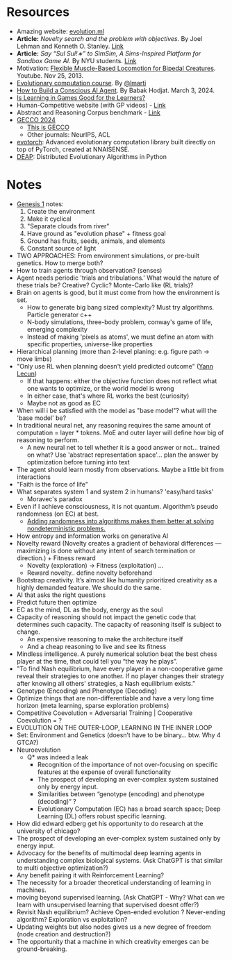 # Resources

- Amazing website: [evolution.ml](https://evolution.ml/)
- __Article:__ _Novelty search and the problem with objectives._ By Joel Lehman and Kenneth O. Stanley. [Link](https://www.cs.swarthmore.edu/~meeden/DevelopmentalRobotics/lehmanNoveltySearch11.pdf)
- __Article:__ _Say “Sul Sul!∗” to SimSim, A Sims-Inspired Platform for Sandbox Game AI_. By NYU students. [Link](https://arxiv.org/pdf/2008.11258.pdf)
- Motivation: [Flexible Muscle-Based Locomotion for Bipedal Creatures](https://www.youtube.com/watch?v=pgaEE27nsQw). Youtube. Nov 25, 2013.
- [Evolutionary computation course](https://github.com/lmarti/evolutionary-computation-course). By [@lmarti](https://github.com/lmarti)
- [How to Build a Conscious AI Agent](https://www.linkedin.com/pulse/how-build-conscious-ai-agent-babak-hodjat-3eotc/?trackingId=dTlgwrrjhu5MbD%2FBzGX7fg%3D%3D). By Babak Hodjat. March 3, 2024.
- [Is Learning in Games Good for the Learners?](https://proceedings.neurips.cc/paper_files/paper/2023/file/a9ea92ef18aae17627d133534209e640-Paper-Conference.pdf)
- Human-Competitive website (with GP videos) - [Link](https://www.human-competitive.org/)
- Abstract and Reasoning Corpus benchmark - [Link](https://github.com/fchollet/ARC)
- [GECCO 2024](https://gecco-2024.sigevo.org/HomePage)
  - [This is GECCO](https://www.youtube.com/watch?v=wtTpY9th8HY)
  - Other journals: NeurIPS, ACL
- [evotorch](https://github.com/nnaisense/evotorch): Advanced evolutionary computation library built directly on top of PyTorch, created at NNAISENSE.
- [DEAP](https://github.com/DEAP/deap): Distributed Evolutionary Algorithms in Python

# Notes

- [Genesis 1](https://www.biblegateway.com/passage/?search=Genesis%201&version=NIV) notes:
    1. Create the environment
    2. Make it cyclical
    3. "Separate clouds from river"
    4. Have ground as "evolution phase" + fitness goal
    5. Ground has fruits, seeds, animals, and elements
    6. Constant source of light
- TWO APPROACHES: From environment simulations, or pre-built genetics. How to merge both?
- How to train agents through observation? (senses)
- Agent needs periodic 'trials and tribulations.' What would the nature of these trials be? Creative? Cyclic? Monte-Carlo like (RL trials)?
- Brain on agents is good, but it must come from how the environment is set.
  - How to generate big bang sized complexity? Must try algorithms. Particle generator c++
  - N-body simulations, three-body problem, conway's game of life, emerging complexity
  - Instead of making 'pixels as atoms', we must define an atom with specific properties, universe-like properties
- Hierarchical planning (more than 2-level planing: e.g. figure path -> move limbs)
- "Only use RL when planning doesn't yield predicted outcome" ([Yann Lecun](https://www.youtube.com/watch?v=5t1vTLU7s40))
  - If that happens: either the objective function does not reflect what one wants to optimize, or the world model is wrong
  - In either case, that's where RL works the best (curiosity)
  - Maybe not as good as EC
- When will i be satisfied with the model as "base model"? what will the 'base model' be?
- In traditional neural net, any reasoning requires the same amount of computation = layer * tokens. MoE and outer layer will define how big of reasoning to perform.
  - A new neural net to tell whether it is a good answer or not... trained on what? Use 'abstract representation space'... plan the answer by optimization before turning into text
- The agent should learn mostly from observations. Maybe a little bit from interactions
- "Faith is the force of life"
- What separates system 1 and system 2 in humans? 'easy/hard tasks'
  - Moravec's paradox
- Even if I achieve consciousness, it is not quantum. Algorithm’s pseudo randomness (on EC) at best.
  - [Adding randomness into algorithms makes them better at solving nondeterministic problems.](https://www.livescience.com/physics-mathematics/mathematics/avi-wigderson-wins-dollar1-million-turing-award-for-using-randomness-to-change-computer-science)
- How entropy and information works on generative AI
- Novelty reward (Novelty creates a gradient of behavioral differences — maximizing is done without any intent of search termination or direction.) + Fitness reward
  - Novelty (exploration) -> Fitness (exploitation) ...
  - Reward novelty.. define novelty beforehand
- Bootstrap creativity. It’s almost like humanity prioritized creativity as a highly demanded feature. We should do the same.
- AI that asks the right questions
- Predict future then optimize
- EC as the mind, DL as the body, energy as the soul
- Capacity of reasoning should not impact the genetic code that determines such capacity. The capacity of reasoning itself is subject to change.
  - An expensive reasoning to make the architecture itself
  - And a cheap reasoning to live and see its fitness
- Mindless intelligence. A purely numerical solution beat the best chess player at the time, that could tell you “the way he plays”.
- "To find Nash equilibrium, have every player in a non-cooperative game reveal their strategies to one another. If no player changes their strategy after knowing all others' strategies, a Nash equilibrium exists.”
- Genotype (Encoding) and Phenotype (Decoding)
- Optimize things that are non-differentiable and have a very long time horizon (meta learning, sparse exploration problems)
- Competitive Coevolution = Adversarial Training | Cooperative Coevolution = ?
- EVOLUTION ON THE OUTER-LOOP, LEARNING IN THE INNER LOOP
- Set: Environment and Genetics (doesn’t have to be binary… btw. Why 4 GTCA?)
- Neuroevolution
  - Q* was indeed a leak
    - Recognition of the importance of not over-focusing on specific features at the expense of overall functionality
    - The prospect of developing an ever-complex system sustained only by energy input.
    - Similarities between “genotype (encoding) and phenotype (decoding)“ ?
    - Evolutionary Computation (EC) has a broad search space; Deep Learning (DL) offers robust specific learning.
- How did edward edberg get his opportunity to do research at the university of chicago?
- The prospect of developing an ever-complex system sustained only by energy input.
- Advocacy for the benefits of multimodal deep learning agents in understanding complex biological systems. (Ask ChatGPT is that similar to multi objective optimization?)
- Any benefit pairing it with Reinforcement Learning?
- The necessity for a broader theoretical understanding of learning in machines.
- moving beyond supervised learning. (Ask ChatGPT - Why? What can we learn with unsupervised learning that supervised doesnt offer?)
- Revisit Nash equilibrium? Achieve Open-ended evolution ? Never-ending algorithm? Exploration vs exploitation?
- Updating weights but also nodes gives us a new degree of freedom (node creation and destruction?)
- The opportunity that a machine in which creativity emerges can be ground-breaking.  
